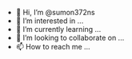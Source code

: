 - 👋 Hi, I’m @sumon372ns
- 👀 I’m interested in ...
- 🌱 I’m currently learning ...
- 💞️ I’m looking to collaborate on ...
- 📫 How to reach me ...

<!---
sumon372ns/sumon372ns is a ✨ special ✨ repository because its `README.md` (this file) appears on your GitHub profile.
You can click the Preview link to take a look at your changes.
--->

